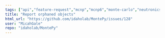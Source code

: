 ```yaml
---
tags: ["api","feature-request","mcnp","mcnp6","monte-carlo","neutronics","radiation-transport"]
title: "Report orphaned objects"
html_url: "https://github.com/idaholab/MontePy/issues/128"
user: "MicahGale"
repo: "idaholab/MontePy"
---
```


